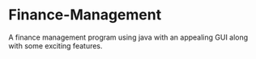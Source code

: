 # Finance-Management
A finance management program using java with an appealing GUI along with some exciting features.
